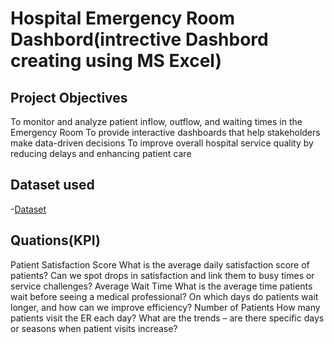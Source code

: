 # Hospital Emergency Room Dashbord(intrective Dashbord creating using MS Excel)
## Project Objectives
To monitor and analyze patient inflow, outflow, and waiting times in the Emergency Room
To provide interactive dashboards that help stakeholders make data-driven decisions
To improve overall hospital service quality by reducing delays and enhancing patient care
## Dataset used
-<a href="https://github.com/ravenakhatoon/Data-Analysis-Dashboard/blob/main/Hospital%20Emergency%20Room%20Data.csv">Dataset</a>
## Quations(KPI)
 Patient Satisfaction Score
What is the average daily satisfaction score of patients?
Can we spot drops in satisfaction and link them to busy times or service challenges?
  Average Wait Time
What is the average time patients wait before seeing a medical professional?
On which days do patients wait longer, and how can we improve efficiency?
 Number of Patients
How many patients visit the ER each day?
What are the trends – are there specific days or seasons when patient visits increase?
